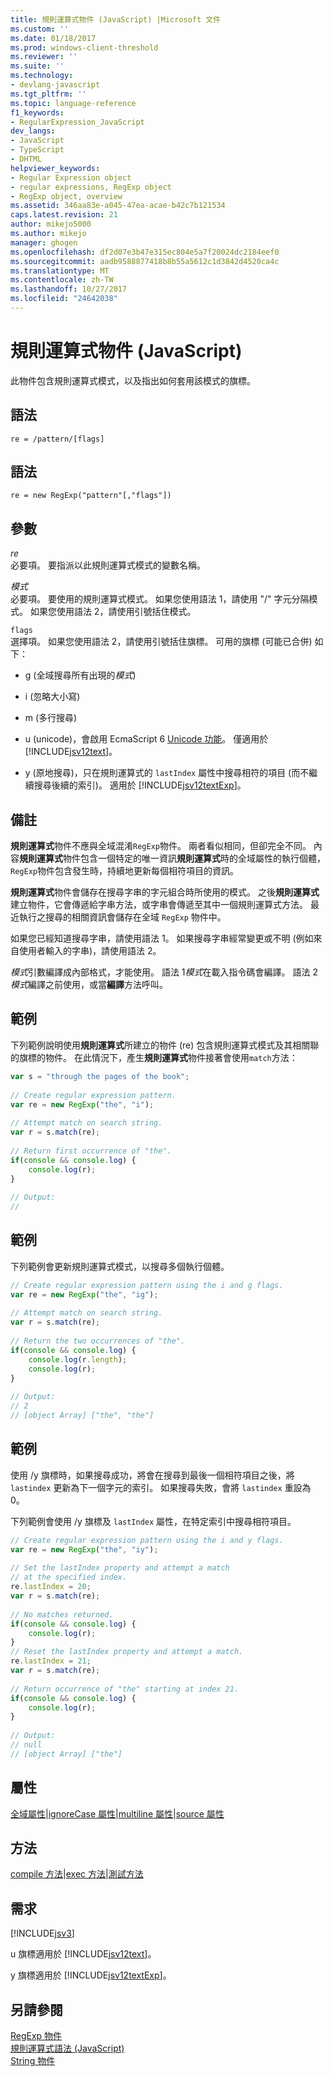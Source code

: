 ```yaml
---
title: 規則運算式物件 (JavaScript) |Microsoft 文件
ms.custom: ''
ms.date: 01/18/2017
ms.prod: windows-client-threshold
ms.reviewer: ''
ms.suite: ''
ms.technology:
- devlang-javascript
ms.tgt_pltfrm: ''
ms.topic: language-reference
f1_keywords:
- RegularExpression_JavaScript
dev_langs:
- JavaScript
- TypeScript
- DHTML
helpviewer_keywords:
- Regular Expression object
- regular expressions, RegExp object
- RegExp object, overview
ms.assetid: 346aa83e-a045-47ea-acae-b42c7b121534
caps.latest.revision: 21
author: mikejo5000
ms.author: mikejo
manager: ghogen
ms.openlocfilehash: df2d07e3b47e315ec804e5a7f20024dc2184eef0
ms.sourcegitcommit: aadb9588877418b8b55a5612c1d3842d4520ca4c
ms.translationtype: MT
ms.contentlocale: zh-TW
ms.lasthandoff: 10/27/2017
ms.locfileid: "24642038"
---
```

# <a name="regular-expression-object-javascript"></a>規則運算式物件 (JavaScript)
此物件包含規則運算式模式，以及指出如何套用該模式的旗標。  
  
## <a name="syntax"></a>語法  
  
```  
re = /pattern/[flags]  
```  
  
## <a name="syntax"></a>語法  
  
```  
re = new RegExp("pattern"[,"flags"])   
```  
  
## <a name="parameters"></a>參數  
 *re*  
 必要項。 要指派以此規則運算式模式的變數名稱。  
  
 *模式*  
 必要項。 要使用的規則運算式模式。 如果您使用語法 1，請使用 "/" 字元分隔模式。 如果您使用語法 2，請使用引號括住模式。  
  
 `flags`  
 選擇項。 如果您使用語法 2，請使用引號括住旗標。 可用的旗標 (可能已合併) 如下：  
  
-   g (全域搜尋所有出現的*模式*)  
  
-   i (忽略大小寫)  
  
-   m (多行搜尋)  
  
-   u (unicode)，會啟用 EcmaScript 6 [Unicode 功能](../../javascript/advanced/special-characters-javascript.md)。 僅適用於 [!INCLUDE[jsv12text](../../javascript/includes/jsv12text-md.md)]。  
  
-   y (原地搜尋)，只在規則運算式的 `lastIndex` 屬性中搜尋相符的項目 (而不繼續搜尋後續的索引)。 適用於 [!INCLUDE[jsv12textExp](../../javascript/includes/jsv12textexp-md.md)]。  
  
## <a name="remarks"></a>備註  
 **規則運算式**物件不應與全域混淆`RegExp`物件。 兩者看似相同，但卻完全不同。 內容**規則運算式**物件包含一個特定的唯一資訊**規則運算式**時的全域屬性的執行個體，`RegExp`物件包含發生時，持續地更新每個相符項目的資訊。  
  
 **規則運算式**物件會儲存在搜尋字串的字元組合時所使用的模式。 之後**規則運算式**建立物件，它會傳遞給字串方法，或字串會傳遞至其中一個規則運算式方法。 最近執行之搜尋的相關資訊會儲存在全域 `RegExp` 物件中。  
  
 如果您已經知道搜尋字串，請使用語法 1。 如果搜尋字串經常變更或不明 (例如來自使用者輸入的字串)，請使用語法 2。  
  
 *模式*引數編譯成內部格式，才能使用。 語法 1*模式*在載入指令碼會編譯。 語法 2*模式*編譯之前使用，或當**編譯**方法呼叫。  
  
## <a name="example"></a>範例  
 下列範例說明使用**規則運算式**所建立的物件 (re) 包含規則運算式模式及其相關聯的旗標的物件。 在此情況下，產生**規則運算式**物件接著會使用`match`方法：  
  
```JavaScript  
var s = "through the pages of the book";  
  
// Create regular expression pattern.  
var re = new RegExp("the", "i");  
  
// Attempt match on search string.  
var r = s.match(re);     
  
// Return first occurrence of "the".  
if(console && console.log) {  
    console.log(r);  
}  
  
// Output:  
//   
```  
  
## <a name="example"></a>範例  
 下列範例會更新規則運算式模式，以搜尋多個執行個體。  
  
```JavaScript  
// Create regular expression pattern using the i and g flags.  
var re = new RegExp("the", "ig");  
  
// Attempt match on search string.  
var r = s.match(re);     
  
// Return the two occurrences of "the".  
if(console && console.log) {  
    console.log(r.length);  
    console.log(r);  
}  
  
// Output:  
// 2  
// [object Array] ["the", "the"]  
```  
  
## <a name="example"></a>範例  
 使用 /y 旗標時，如果搜尋成功，將會在搜尋到最後一個相符項目之後，將 `lastindex` 更新為下一個字元的索引。 如果搜尋失敗，會將 `lastindex` 重設為 0。  
  
 下列範例會使用 /y 旗標及 `lastIndex` 屬性，在特定索引中搜尋相符項目。  
  
```JavaScript  
// Create regular expression pattern using the i and y flags.  
var re = new RegExp("the", "iy");  
  
// Set the lastIndex property and attempt a match  
// at the specified index.  
re.lastIndex = 20;  
var r = s.match(re);     
  
// No matches returned.  
if(console && console.log) {  
    console.log(r);  
}  
// Reset the lastIndex property and attempt a match.  
re.lastIndex = 21;  
var r = s.match(re);  
  
// Return occurrence of "the" starting at index 21.  
if(console && console.log) {  
    console.log(r);  
}  
  
// Output:  
// null  
// [object Array] ["the"]  
```  
  
<a name="js56jsobjregexpressionprop"></a>   
## <a name="properties"></a>屬性  
 [全域屬性](../../javascript/reference/global-property-regular-expression-javascript.md)&#124;[ignoreCase 屬性](../../javascript/reference/ignorecase-property-regular-expression-javascript.md)&#124;[multiline 屬性](../../javascript/reference/multiline-property-regular-expression-javascript.md)&#124;[source 屬性](../../javascript/reference/source-property-regular-expression-javascript.md)  
  
<a name="js56jsobjregexpressionmeth"></a>   
## <a name="methods"></a>方法  
 [compile 方法](../../javascript/reference/compile-method-regular-expression-javascript.md)&#124;[exec 方法](../../javascript/reference/exec-method-regular-expression-javascript.md)&#124;[測試方法](../../javascript/reference/test-method-regular-expression-javascript.md)  
  
## <a name="requirements"></a>需求  
 [!INCLUDE[jsv3](../../javascript/reference/includes/jsv3-md.md)]  
  
 u 旗標適用於 [!INCLUDE[jsv12text](../../javascript/includes/jsv12text-md.md)]。  
  
 y 旗標適用於 [!INCLUDE[jsv12textExp](../../javascript/includes/jsv12textexp-md.md)]。  
  
## <a name="see-also"></a>另請參閱  
 [RegExp 物件](../../javascript/reference/regexp-object-javascript.md)   
 [規則運算式語法 (JavaScript)](http://msdn.microsoft.com/en-us/ab0766e1-7037-45ed-aa23-706f58358c0e)   
 [String 物件](../../javascript/reference/string-object-javascript.md)